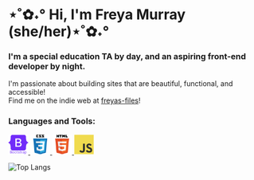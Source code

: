 <h1 align="left">⋆˚✿˖° Hi, I'm Freya Murray (she/her)⋆˚✿˖°</h1>
<h3 align="left">I'm a special education TA by day, and an aspiring front-end developer by night.</h3>
<p align="left">I'm passionate about building sites that are beautiful, functional, and accessible! <br> Find me on the indie web at <a href="https://freyas-files.nekoweb.org">freyas-files</a>! </p>

<h3 align="left">Languages and Tools:</h3>
<p align="left"> <a href="https://getbootstrap.com" target="_blank" rel="noreferrer"> <img src="https://raw.githubusercontent.com/devicons/devicon/master/icons/bootstrap/bootstrap-plain-wordmark.svg" alt="bootstrap" width="40" height="40"/> </a> <a href="https://www.w3schools.com/css/" target="_blank" rel="noreferrer"> <img src="https://raw.githubusercontent.com/devicons/devicon/master/icons/css3/css3-original-wordmark.svg" alt="css3" width="40" height="40"/> </a> <a href="https://www.w3.org/html/" target="_blank" rel="noreferrer"> <img src="https://raw.githubusercontent.com/devicons/devicon/master/icons/html5/html5-original-wordmark.svg" alt="html5" width="40" height="40"/> </a> <a href="https://developer.mozilla.org/en-US/docs/Web/JavaScript" target="_blank" rel="noreferrer"> <img src="https://raw.githubusercontent.com/devicons/devicon/master/icons/javascript/javascript-original.svg" alt="javascript" width="40" height="40"/> </a> </p>

![Top Langs](https://github-readme-stats.vercel.app/api/top-langs/?username=freyamurray&size_weight=0.5&count_weight=0.5)

